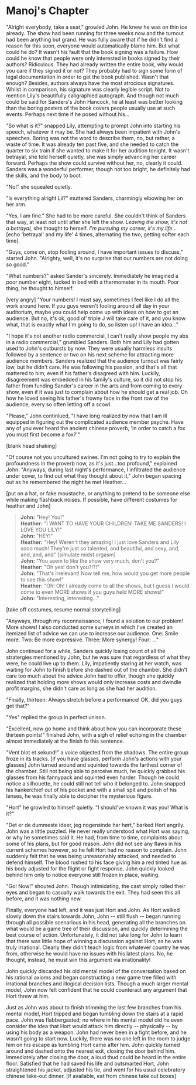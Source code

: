 Manoj's Chapter
===============

"Alright everybody, take a seat," growled John.  He knew he was on thin ice already.  The show had been running for three weeks now and the turnout had been anything but grand.  He was fully aware that if he didn't find a reason for this soon, everyone would automatically blame him.  But what could he do?  It wasn't his fault that the book signing was a failure.  How could he know that people were only interested in books signed by their authors?  Ridiculous.  They had already written the entire book, why would you care if they signed it or not?  They probably had to sign some form of legal documentation in order to get the book published.  Wasn't that enough?  Besides, authors always have the most atrocious signatures.  Whilst in comparison, his signature was clearly legible script.  Not to mention Lily's beautifully caligraphied autograph.  And though not much could be said for Sanders's John Hancock, he at least was better looking than the boring posters of the book covers people usually use at such events.  Perhaps next time if he posed without his...

"So what is it?" snapped Lily, attempting to prompt John into starting his speech, whatever it may be.  She had always been impatient with John's speeches.  Boring was not the word to describe them, no, but rather, a waste of time.  It was already ten past five, and she needed to catch the quarter to six train if she wanted to make it for her audition tonight.  It wasn't betrayal, she told herself quietly, she was simply advancing her career forward.  Perhaps the show could survive without her, no, clearly it could.  Sanders was a wonderful performer, though not too bright, he definitely had the skills, and the body to boot.

"No!" she squealed quietly.

"Is everything alright Lil?" muttered Sanders, charmingly elbowing her on her arm.

"Yes, I am fine." She had to be more careful.  She couldn't think of Sanders that way, at least not until after she left the show.  *Leaving the show, it's not a betrayal,* she thought to herself.  *I'm pursuing my career, it's my life...* [echo 'betrayal' and my life' 4 times, alternating the two, getting softer each time].

"Guys, come on, stop fooling around, I have important issues to discuss," started John.  "Alrighty, well, it's no surprise that our numbers are not doing so good."

"What numbers?" asked Sander's sincerely.  Immediately he imagined a poor number eight, tucked in bed with a thermometer in its mouth.  Poor thing, he thought to himself.

[very angry] "Your numbers!  I must say, sometimes I feel like I do all the work around here.  If you guys weren't fooling around all day in your auditorium, maybe you could help come up with ideas on how to get an audience.  But no, it's ok, good ol' triple J will take care of it, and you know what, that is exactly what I'm going to do, so listen up!  I have an idea..."

"I hope it's not another radio commercial, I can't really show people my abs in a radio commercial," grumbled Sanders.  Both him and Lily had gotten used to John's outbursts by now.  They were usually harmless insults followed by a sentence or two on his next scheme for attracting more audience members.  Sanders realized that the audience turnout was fairly low, but he didn't care.  He was following his passion, and that's all that mattered to him, even if his father's disagreed with him.  Luckily, disagreement was embedded in his family's culture, so it did not stop his father from funding Sander's career in the arts and from coming to every show, even if it was just to complain about how he should get a real job.  Oh how he loved seeing his father's frowny face in the front row of the audience, every so often letting off a scowl. 

"Please," John continlued, "I have long realized by now that I am ill equipped in figuring out the complicated audience member psyche.  Have any of you ever heard the ancient chinese proverb, 'in order to catch a fox you must first become a fox?'"

[blank head shaking]

"Of course not you uncultured swines.  I'm not going to try to explain the profoundness in the proverb now, as it's just...too profound," explained John.  "Anyways, during last night's performance, I infiltrated the audience under cover, to find out what they thought about it," John began spacing out as he remembered the night he met Heather...

[put on a hat, or fake moustache, or anything to pretend to be someone else while making flashback noises.  If possible, have different costumes for heather and John]

> **John:** "Hey! You!"  
> **Heather:** "I WANT TO HAVE YOUR CHILDREN! TAKE ME SANDERS! I LOVE YOU LILY!"  
> **John:** "HEY!"  
> **Heather:** "Hey! Weren't they amazing!  I just love Sanders and Lily sooo much!  They're just so talented, and beautiful, and sexy, and, and, and, and" [simulate midst orgasm]  
> **John:** "You seem to like the show very much, don't you?"  
> **Heather:** "Oh yes! don't you?!?!"  
> **John:** "That's irrelevant!  Now tell me, how would you get more people to see this show!"  
> **Heather:** "Oh! Oh! I already come to all the shows, but I guess I would come to even MORE shows if you guys held MORE shows!"  
> **John:** "Interesting, interesting..."  

[take off costumes, resume normal storytelling]

"Anyways, through my reconnaissance, I found a solution to our problem!  More shows!  I also conducted some surveys in which I've created an itemized list of advice we can use to increase our audience.  One: Smile more.  Two:  Be more expressive.  Three:  More synergy!  Four: ..."

John continued for a while, Sanders quickly losing count of all the stratergies mentioned by John, but he was sure that regardless of what they were, he could live up to them.  Lily, impatiently staring at her watch, was waiting for John to finish before she dashed out of the chamber.  She didn't care too much about the advice John had to offer, though she quickly realized that holding more shows would only increase costs and dwindle profit margins, she didn't care as long as she had her audition.  

"Finally, thirteen:  Always stretch before a performance!  OK, did you guys get that?"

"Yes" replied the group in perfect unison.

"Excellent, now go home and think about how you can incorporate these thirteen points!" finished John, with a sigh of relief echoing in the chamber almost immediately at the finish fo this sentence.

"Vent blot et sekund!" a voice objected from the shadows.  The entire group froze in its tracks.  [if you have glasses, perform John's actions with your glasses] John turned around and squinted towards the farthest corner of the chamber.  Still not being able to perceive much, he quickly grabbed his glasses from his fannypack and squinted even harder.  Though he could notice a silhouette, he could still not tell who it belonged to.  John snapped his hankerchief out of his pocket and with a small spit and polish of his lenses, he was finally able to decipher the mysterious figure. 

"Hort" he growled to himself quietly.  "I should've known it was you!  What is it?"

"Det er de dummeste ideer, jeg nogensinde har hørt," barked Hort angrily.  John was a little puzzled.  He never really understood what Hort was saying, or why he sometimes said it.  He had, from time to time, complaints about some of his plans, but for good reason.  John did not see any flaws in his current schemes however, so he felt Hort had no reason to complain.  John suddenly felt that he was being unreasonably attacked, and needed to defend himself.  The blood rushed to his face giving him a red tinted hue as his body adjusted for the flight or fight response.  John quickly looked behind him only to notice everyone still frozen in place, waiting.

"Go! Now!" shouted John.  Though intimidating, the cast simply rolled their eyes and began to casually walk towards the exit.  They had seen this all before, and it was nothing new.  

Finally, everyone had left, and it was just Hort and John.  As Hort walked slowly down the stairs towards John, John -- still flush -- began running through all possible scenarious in his head, generating all the branches on what would be a game tree of their discussion, and quickly determining the best course of action.  Unfortunately, it did not take long for John to learn that there was little hope of winning a discussion against Hort, as he was truly irrational.  Clearly they didn't teach logic from whatever country he was from, otherwise he would have no issues with his latest plans.  No, he thought, instead, he must win this argument via irrationality!

John quickly discarded his old mental model of the conversation based on his rational axioms and began constructing a new game tree filled with irrational branches and illogical decision lists.  Though a much larger mental model, John now felt confident that he could counteract any argument that Hort threw at him.

Just as John was about to finish trimming the last few branches from his mental model, Hort tripped and began tumbling down the stairs at a rapid pace.  John was flabbergasted; no where in his mental model did he even consider the idea that Hort would attack him directly -- physically -- by using his body as a weapon.  John had never been in a fight before, and he wasn't going to start now.  Luckily, there was no one left in the room to judge him on his escape as tumbling Hort came after him.  John quickly turned around and dashed onto the nearest exit, closing the door behind him.  Immediately after closing the door, a loud thud could be heard in the entire floor.  Satisfied that he had saved his life and outsmarted Hort, John straightened his jacket, adjusted his tie, and went for his usual celebratory chinese take-out dinner. [if available, eat from chinese take out boxes]